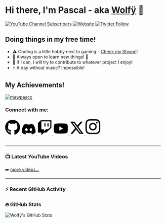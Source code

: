 # Hi there, I'm Pascal - aka [Wolfÿ][youtube] 👋 

[![YouTube Channel Subscribers](https://img.shields.io/youtube/channel/subscribers/UCIJguCB_U3LQ6Cbx8OANU9A?logo=youtube&logoColor=red&style=for-the-badge)][youtube]
[![Website](https://img.shields.io/website?label=avariaxyz.win&style=for-the-badge&url=https://avariaxyz.win/)](https://avariaxyz.win/)
[![Twitter Follow](https://img.shields.io/twitter/follow/mewpasco?color=1DA1F2&logo=x&style=for-the-badge)](https://x.com/intent/follow?original_referer=https%3A%2F%2Fgithub.com%2Fmewpasco&screen_name=mewpasco)

## Doing things in my free time!

- ⚠️ Coding is a little hobby next to gaming - [Check my Steam!][steam]!
- 🌱 Always open to learn new things! 🤣
- 👯 If I can, I will try to contribute to whatever project I enjoy!
- ⚡ A day without music? Impossible!

## My Achievements!

<p align="left"> <a href="https://github.com/ryo-ma/github-profile-trophy"><img src="https://github-profile-trophy.vercel.app/?username=mewpasco" alt="mewpasco" /></a> </p>

### Connect with me:

<a href="https://avariaxyz.win/" style="color: #1da1f2;">
  <img src="./img/github.svg" width="48" alt="Website"/>
</a>

<a href="https://discord.gg/avia" style="color: #1da1f2;">
  <img src="./img/discord.svg" width="48" alt="Discord"/>
</a>

<a href="https://twitch.tv/mewpasco" style="color: #1da1f2;">
  <img src="./img/twitch.svg" width="48" alt="Twitch"/>
</a>

<a href="https://youtube.com/mewpasco" style="color: #1da1f2;">
  <img src="./img/youtube.svg" width="48" alt="YouTube"/>
</a>

<a href="https://x.com/mewpasco" style="color: #1da1f2;">
  <img src="./img/x-twitter.svg" width="48" alt="X/Twitter"/>
</a>

<a href="https://instagram.com/mewpasco" style="color: #1da1f2;">
  <img src="./img/instagram.svg" width="48" alt="Instagram"/>
</a>


<br />
<br />

---

### 📺 Latest YouTube Videos

<!-- YOUTUBE:START -->
<!-- YOUTUBE:END -->

➡️ [more videos...](https://youtube.com/mewpasco)

---

### :zap: Recent GitHub Activity
  
<!--START_SECTION:activity-->
<!--END_SECTION:activity-->

### :fire: GitHub Stats

<img align="left" alt="Wolfÿ's GitHub Stats" src="https://github-readme-stats-fork-neon.vercel.app/api?username=mewpasco&show_icons=true&hide_border=false&title_color=ff652f&icon_color=FFE400&bg_color=09131B&text_color=ffffff&border_color=0c1a25" />


[website]: https://avariaxyz.win/
[steam]: https://steamcommunity.com/id/mewpasco/
[twitter]: https://twitter.com/mewpasco
[youtube]: https://youtube.com/mewpasco
[instagram]: https://instagram.com/mewpasco
[discord]: https://discord.gg/avia